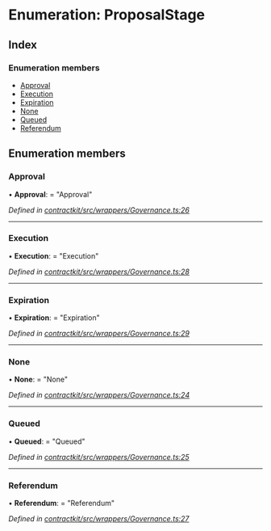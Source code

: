 # Enumeration: ProposalStage

## Index

### Enumeration members

* [Approval](_contractkit_src_wrappers_governance_.proposalstage.md#approval)
* [Execution](_contractkit_src_wrappers_governance_.proposalstage.md#execution)
* [Expiration](_contractkit_src_wrappers_governance_.proposalstage.md#expiration)
* [None](_contractkit_src_wrappers_governance_.proposalstage.md#none)
* [Queued](_contractkit_src_wrappers_governance_.proposalstage.md#queued)
* [Referendum](_contractkit_src_wrappers_governance_.proposalstage.md#referendum)

## Enumeration members

###  Approval

• **Approval**: = "Approval"

*Defined in [contractkit/src/wrappers/Governance.ts:26](https://github.com/celo-org/celo-monorepo/blob/master/packages/contractkit/src/wrappers/Governance.ts#L26)*

___

###  Execution

• **Execution**: = "Execution"

*Defined in [contractkit/src/wrappers/Governance.ts:28](https://github.com/celo-org/celo-monorepo/blob/master/packages/contractkit/src/wrappers/Governance.ts#L28)*

___

###  Expiration

• **Expiration**: = "Expiration"

*Defined in [contractkit/src/wrappers/Governance.ts:29](https://github.com/celo-org/celo-monorepo/blob/master/packages/contractkit/src/wrappers/Governance.ts#L29)*

___

###  None

• **None**: = "None"

*Defined in [contractkit/src/wrappers/Governance.ts:24](https://github.com/celo-org/celo-monorepo/blob/master/packages/contractkit/src/wrappers/Governance.ts#L24)*

___

###  Queued

• **Queued**: = "Queued"

*Defined in [contractkit/src/wrappers/Governance.ts:25](https://github.com/celo-org/celo-monorepo/blob/master/packages/contractkit/src/wrappers/Governance.ts#L25)*

___

###  Referendum

• **Referendum**: = "Referendum"

*Defined in [contractkit/src/wrappers/Governance.ts:27](https://github.com/celo-org/celo-monorepo/blob/master/packages/contractkit/src/wrappers/Governance.ts#L27)*
